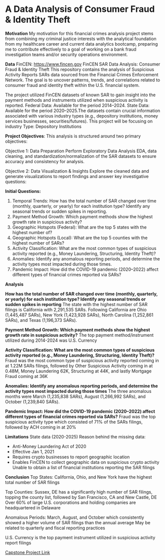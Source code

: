 
# A Data Analysis of Consumer Fraud & Identity Theft

**Motivation**
My motivation for this financial crimes analysis project stems from combining my criminal justice interests with the analytical foundation from my healthcare career and current data analytics bootcamp, preparing me to contribute effectively to a goal of working on a bank fraud investigation teams and/or security operations environment.

**Data**
FinCEN: https://www.fincen.gov
FinCEN SAR Data Analysis: Consumer Fraud & Identity Theft This repository contains the analysis of Suspicious Activity Reports SARs data sourced from the Financial Crimes Enforcement Network. The goal is to uncover patterns, trends, and correlations related to consumer fraud and identity theft within the U.S. financial system. 

The project utilized FinCEN datasets of known SAR to gain insight into the payment methods and instruments utilized when suspicious activity is reported. Federal Data: Available for the period 2014–2024. State Data: Available for the period 2020–2025.The datasets contain crucial information associated with various industry types (e.g., depository institutions, money services businesses, securities/futures). This project will be focusing on industry Type: Depository Institutions 

**Project Objectives**: This analysis is structured around two primary objectives: 

Objective 1: Data Preparation Perform Exploratory Data Analysis EDA, data cleaning, and standardization/normalization of the SAR datasets to ensure accuracy and consistency for analysis. 

Objective 2: Data Visualization & Insights Explore the cleaned data and generate visualizations to report findings and answer key investigative questions: 

**Initial Questions:**  
1. Temporal Trends: How has the total number of SAR changed over time (monthly, quarterly, or yearly) for each institution type? Identify any seasonal trends or sudden spikes in reporting.
2. Payment Method Growth: Which payment methods show the highest growth rate in suspicious activity?
3. Geographic Hotspots (Federal): What are the top 5 states with the highest number of?
4. Geographic Hotspots (Local): What are the top 5 counties with the highest number of SARs?
5. Activity Classification: What are the most common types of suspicious activity reported (e.g., Money Laundering, Structuring, Identity Theft)?
6. Anomalies: Identify any anomalous reporting periods, and determine the activity types most impacted during those times.
7. Pandemic Impact: How did the COVID-19 pandemic (2020–2022) affect different types of financial crimes reported via SARs?

**Analysis**

**How has the total number of SAR changed over time (monthly, quarterly, or yearly) for each institution type? Identify any seasonal trends or sudden spikes in reporting**
The state with the highest number of SAR filings is California with 2,291,535 SARs. Following California are Ohio (1,445,487 SARs), New York (1,423,928 SARs), North Carolina (1,252,861 SARs), and Texas (1,196,373 SARs). 

**Payment Method Growth: Which payment methods show the highest growth rate in suspicious activity?**
The top payment method/instrument utilized during 2014-2024 was U.S. Currency 

**Activity Classification: What are the most common types of suspicious activity reported (e.g., Money Laundering, Structuring, Identity Theft)?**
Fraud was the most common type of suspicious activity reported coming in at 1.22M SARs filings, followed by Other Suspicious Activity coming in at 0.48M, Money Laundering 62K, Structuring at 44K, and lastly Mortgage Fraud coming at 36K

**Anomalies: Identify any anomalous reporting periods, and determine the activity types most impacted during those times**
The three anomalous months were March (1,235,838 SARs), August (1,266,992 SARs), and October (1,239,840 SARs). 

**Pandemic Impact: How did the COVID-19 pandemic (2020–2022) affect different types of financial crimes reported via SARs?**
Fraud was the top suspicious activity type which consisted of 71% of the SARs filings, followed by ACH coming in at 20% 

**Limitations**
State data (2020-2025) 
Reason behind the missing data:  
- Anti-Money Laundering Act of 2020
- Effective Jan 1, 2021
- Requires crypto businesses to report geographic location
- Enables FinCEN to collect  geographic data on suspicious crypto activity
Unable to obtain a list of financial institutions reporting the SAR filings

**Conclusion**
Top States:  California, Ohio, and New York have the highest total number of SAR filings

Top Counties: Sussex, DE has a significantly high number of SAR filings, topping the county list, followed by San Francisco, CA and New Castle, DE
Over 60% of large U.S. corporations and holding companies are headquartered in Delaware

Anomalous Periods: March, August, and October which consistently showed a higher volume of SAR filings than the annual average
May be related to quarterly and fiscal reporting practices 

U.S. Currency is the top payment instrument utilized in suspicious activity report filings


[Capstone Project Link ](https://app.powerbi.com/view?r=eyJrIjoiOGU3MTMxZmItNGQ0My00NzFjLWIzYTQtMDc3MDZmY2NkN2UwIiwidCI6IjEwMWRhNTg3LTE4NDMtNGY1Mi04YjhhLTE3YjA2OWM2NmQzMyIsImMiOjJ9)    





